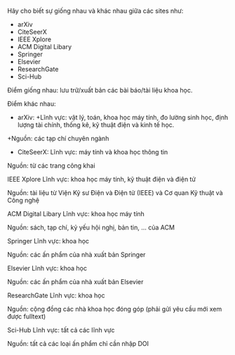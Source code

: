 Hãy cho biết sự giống nhau và khác nhau giữa các sites như:
- arXiv
- CiteSeerX
- IEEE Xplore
- ACM Digital Libary
- Springer
- Elsevier
- ResearchGate
- Sci-Hub


Điểm giống nhau: lưu trữ/xuất bản các bài báo/tài liệu khoa học.


Điểm khác nhau:

- arXiv:
+Lĩnh vực: vật lý, toán, khoa học máy tính, đo lường sinh học, định lượng tài chính, thống kê, kỹ thuật điện và kinh tế học.

+Nguồn: các tạp chí chuyên ngành

- CiteSeerX:
Lĩnh vực: máy tính và khoa học thông tin

Nguồn: từ các trang công khai

IEEE Xplore
Lĩnh vực: khoa học máy tính, kỹ thuật điện và điện tử

Nguồn: tài liệu từ Viện Kỹ sư Điện và Điện tử (IEEE) và Cơ quan Kỹ thuật và Công nghệ

ACM Digital Libary
Lĩnh vực: khoa học máy tính

Nguồn: sách, tạp chí, kỷ yếu hội nghị, bản tin, ... của ACM

Springer
Lĩnh vực: khoa học 

Nguồn:  các ấn phẩm của nhà xuất bản Springer

Elsevier
Lĩnh vực: khoa học

Nguồn: các ấn phẩm của nhà xuất bản Elsevier

ResearchGate
Lĩnh vực: khoa học

Nguồn: cộng đồng các nhà khoa học đóng góp (phải gửi yêu cầu mới xem được fulltext)

Sci-Hub
Lĩnh vực: tất cả các lĩnh vực

Nguồn: tất cả các loại ấn phẩm chỉ cần nhập DOI
